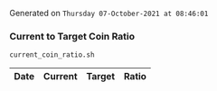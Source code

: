 Generated on `Thursday 07-October-2021 at 08:46:01`

### Current to Target Coin Ratio
`current_coin_ratio.sh`

Date|Current|Target|Ratio
---|---|---|---
